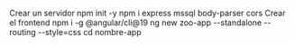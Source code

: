 Crear un servidor 
npm init -y
npm i express mssql body-parser cors
Crear el frontend
npm i -g @angular/cli@19
ng new zoo-app --standalone --routing --style=css
cd nombre-app
